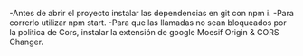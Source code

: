 -Antes de abrir el proyecto instalar las dependencias en git con npm i.
-Para correrlo utilizar npm start.
-Para que las llamadas no sean bloqueados por la politica de Cors,
instalar la extensión de google Moesif Origin & CORS Changer.